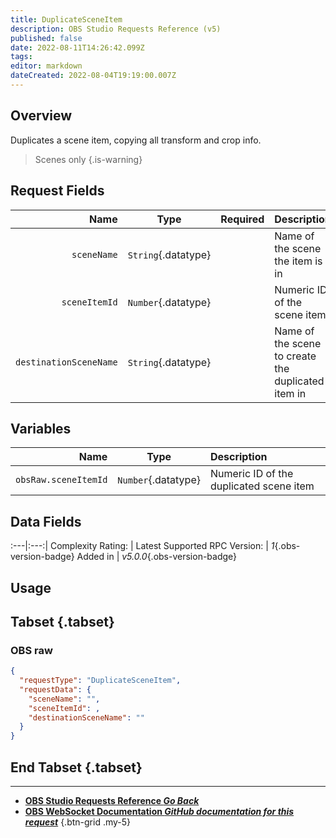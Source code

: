 ```yaml
---
title: DuplicateSceneItem
description: OBS Studio Requests Reference (v5)
published: false
date: 2022-08-11T14:26:42.099Z
tags: 
editor: markdown
dateCreated: 2022-08-04T19:19:00.007Z
---
```


## Overview
Duplicates a scene item, copying all transform and crop info.

> Scenes only
{.is-warning}

## Request Fields
Name | Type | Required| Description |
----:|:----:|:-------:|:------------|
`sceneName` | `String`{.datatype} | <i class="mdi mdi-check-bold"></i> | Name of the scene the item is in
`sceneItemId` | `Number`{.datatype} | <i class="mdi mdi-check-bold"></i> | Numeric ID of the scene item	| `>= 0`{.datatype}
`destinationSceneName` | `String`{.datatype} | <i class="mdi mdi-close-thick"></i> | Name of the scene to create the duplicated item in

## Variables
Name | Type | Description | 
----:|:---------:|:------------|
`obsRaw.sceneItemId` | `Number`{.datatype} | Numeric ID of the duplicated scene item

## Data Fields
:---|:---:|
Complexity Rating: | <span class="stars stars--3"></span>
Latest Supported RPC Version: | *1*{.obs-version-badge}
Added in | *v5.0.0*{.obs-version-badge}

## Usage
## Tabset {.tabset}
### OBS raw
```json
{
  "requestType": "DuplicateSceneItem",
  "requestData": {
    "sceneName": "",
    "sceneItemId": ,
    "destinationSceneName": ""
  }
}
```
## End Tabset {.tabset}

---

- [<i class="mdi mdi-chevron-left"></i>**OBS Studio Requests Reference *Go Back***](/en/Broadcasters/OBS/Requests)
- [<i class="mdi mdi-github"></i> **OBS WebSocket Documentation *GitHub documentation for this request***](https://github.com/obsproject/obs-websocket/blob/master/docs/generated/protocol.md#duplicatesceneitem)
{.btn-grid .my-5}